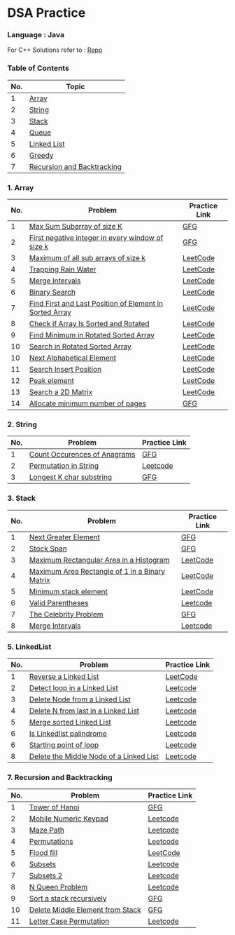 # DSA Practice 

### Language : Java
For C++ Solutions refer to : [Repo](https://github.com/pr7prashant/dsa-practice)

### Table of Contents
| No. | Topic |
| --- | --------- |
|1  | [Array](#1-Array) | 
|2  | [String](#2-String) |
|3  | [Stack](#3-Stack) |
|4  | [Queue](#4-Queue) |  
|5  | [Linked List](#5-Linked-List) | 
|6  | [Greedy](#6-Greedy) |  
|7  | [Recursion and Backtracking](#7-Recursion-and-Backtracking) |  


### 1. Array
| No. | Problem | Practice Link |
| --- | --------- | --------- |
|1  | [Max Sum Subarray of size K](https://github.com/akshayPendbhaje/DSA-Practice/blob/main/Array/MaxSubArrSizeK.java) | [GFG](https://practice.geeksforgeeks.org/problems/max-sum-subarray-of-size-k5313/1#) |
|2  | [First negative integer in every window of size k](https://github.com/akshayPendbhaje/DSA-Practice/blob/main/Array/FirstNegative.java) | [GFG](https://practice.geeksforgeeks.org/problems/first-negative-integer-in-every-window-of-size-k3345/1#) |
|3  | [Maximum of all sub arrays of size k](https://github.com/akshayPendbhaje/DSA-Practice/blob/main/Array/MaximumOfSubArrays.java) | [LeetCode](https://leetcode.com/problems/sliding-window-maximum/) |
|4  | [Trapping Rain Water](https://github.com/gopronooob/DSA-Practice/blob/main/Array/TrappingRainWater.java) | [LeetCode](https://leetcode.com/problems/trapping-rain-water/) |
|5  | [Merge Intervals](https://github.com/gopronooob/DSA-Practice/blob/main/Array/MergeIntervals.java) | [LeetCode](https://leetcode.com/problems/merge-intervals/) |
|6  | [Binary Search](https://github.com/gopronooob/DSA-Practice/blob/main/Array/BinarySearch.java) | [LeetCode](https://leetcode.com/problems/binary-search/) |
|7  | [Find First and Last Position of Element in Sorted Array](https://github.com/gopronooob/DSA-Practice/blob/main/Array/FirstAndLastPosInSortedArray.java) | [LeetCode](https://leetcode.com/problems/find-first-and-last-position-of-element-in-sorted-array/) |
|8|[Check if Array Is Sorted and Rotated](https://github.com/gopronooob/DSA-Practice/blob/main/Array/SortedRotatedArray.java)|[LeetCode](https://leetcode.com/problems/check-if-array-is-sorted-and-rotated/)|
|9|[Find Minimum in Rotated Sorted Array](https://github.com/gopronooob/DSA-Practice/blob/main/Array/MinInRotatedSortedArray.java)|[LeetCode](https://leetcode.com/problems/find-minimum-in-rotated-sorted-array/)|
|10|[Search in Rotated Sorted Array](https://github.com/gopronooob/DSA-Practice/blob/main/Array/SearchInRotatedSorted.java)|[LeetCode](https://leetcode.com/problems/search-in-rotated-sorted-array/)|
|10|[Next Alphabetical Element](https://github.com/gopronooob/DSA-Practice/blob/main/Array/NextAlphabeticalElement.java)|[LeetCode](https://leetcode.com/problems/find-smallest-letter-greater-than-target/)|
|11|[Search Insert Position](https://github.com/gopronooob/DSA-Practice/blob/main/Array/SearchInsertPosition.java)|[LeetCode](https://leetcode.com/problems/search-insert-position/)|
|12|[Peak element](https://github.com/gopronooob/DSA-Practice/blob/main/Array/PeakElement.java)|[LeetCode](https://leetcode.com/problems/find-peak-element/)|
|13|[Search a 2D Matrix](https://github.com/gopronooob/DSA-Practice/blob/main/Array/SearchInMatix.java)|[LeetCode](https://leetcode.com/problems/search-a-2d-matrix/submissions/)|
|14  | [Allocate minimum number of pages](https://github.com/gopronooob/DSA-Practice/blob/main/Array/MaxPages.java) | [GFG](https://practice.geeksforgeeks.org/problems/allocate-minimum-number-of-pages0937/1#) |


### 2. String
| No. | Problem | Practice Link |
| --- | --------- | --------- |
|1  | [Count Occurences of Anagrams](https://github.com/akshayPendbhaje/DSA-Practice/blob/main/Array/AnagramOccure.java) | [GFG](https://practice.geeksforgeeks.org/problems/count-occurences-of-anagrams5839/1#) |
|2| [Permutation in String](https://github.com/gopronooob/DSA-Practice/blob/main/Array/PermutationInString.java)|[Leetcode](https://leetcode.com/problems/permutation-in-string/)
|3| [Longest K char substring ](https://github.com/gopronooob/DSA-Practice/blob/main/Array/LongestKcharSubStr.java)|[GFG](https://practice.geeksforgeeks.org/problems/longest-k-unique-characters-substring0853/)



### 3. Stack
| No. | Problem | Practice Link |
| --- | --------- | --------- |
|1  | [Next Greater Element](https://github.com/gopronooob/DSA-Practice/blob/main/Stack/NextGreaterElement.java) | [GFG](https://practice.geeksforgeeks.org/problems/next-larger-element-1587115620/1#) |
|2  | [Stock Span](https://github.com/gopronooob/DSA-Practice/blob/main/Stack/StockSpan.java) | [GFG](https://practice.geeksforgeeks.org/problems/stock-span-problem-1587115621/1#) |
|3  | [Maximum Rectangular Area in a Histogram](https://github.com/gopronooob/DSA-Practice/blob/main/Stack/MaxAreaHistogram.java) | [LeetCode](https://leetcode.com/problems/largest-rectangle-in-histogram/) |
|4  | [Maximum Area Rectangle of 1 in a Binary Matrix](https://github.com/gopronooob/DSA-Practice/blob/main/Stack/MaxAreaRectInBinaryMatrix.java) | [LeetCode](https://leetcode.com/problems/maximal-rectangle/) |
|5  | [Minimum stack element ](https://github.com/gopronooob/DSA-Practice/blob/main/Stack/MinElementStack.java) | [LeetCode](https://leetcode.com/problems/min-stack/) |
|6  | [Valid Parentheses](https://github.com/gopronooob/DSA-Practice/blob/main/Stack/ValidParanthese.java) | [Leetcode](https://leetcode.com/problems/valid-parentheses/) |
|7  | [The Celebrity Problem](https://github.com/gopronooob/DSA-Practice/blob/main/Stack/CelebrityProblem.java) | [GFG](https://practice.geeksforgeeks.org/problems/the-celebrity-problem/1) |
|8  | [Merge Intervals](https://github.com/gopronooob/DSA-Practice/blob/main/Stack/MergeInterval.java) | [Leetcode](https://leetcode.com/problems/merge-intervals/) |
 
### 5. LinkedList
| No. | Problem | Practice Link |
| --- | --------- | --------- |
|1  | [Reverse a Linked List](https://github.com/gopronooob/DSA-Practice/blob/main/LinkedList/ReverseLinkedList.java) | [LeetCode](https://leetcode.com/problems/reverse-linked-list/) |
|2  | [Detect loop in a Linked List](https://github.com/gopronooob/DSA-Practice/blob/main/LinkedList/DetectLoop.java) | [Leetcode](https://leetcode.com/problems/linked-list-cycle/) |
|3  | [Delete Node from a Linked List](https://github.com/gopronooob/DSA-Practice/blob/main/LinkedList/DeleteNodeInLinkedList.java) | [Leetcode](https://leetcode.com/problems/delete-node-in-a-linked-list/) |
|4  | [Delete N from last in a Linked List](https://github.com/gopronooob/DSA-Practice/blob/main/LinkedList/DeleteNnodeFromLast.java) | [Leetcode](https://leetcode.com/problems/remove-nth-node-from-end-of-list/) |
|5  | [Merge sorted Linked List](https://github.com/gopronooob/DSA-Practice/blob/main/LinkedList/MergeSortedLinkedList.java) | [Leetcode](https://leetcode.com/problems/merge-two-sorted-lists/) |
|6  | [Is Linkedlist palindrome](https://github.com/gopronooob/DSA-Practice/blob/main/LinkedList/PalindromeLinkedList.java) | [Leetcode](https://leetcode.com/problems/palindrome-linked-list/) |
|6  | [Starting point of loop]() | [Leetcode](https://leetcode.com/problems/linked-list-cycle-ii/) |
|8  | [Delete the Middle Node of a Linked List]()|[Leetcode](https://leetcode.com/problems/delete-the-middle-node-of-a-linked-list/)


### 7. Recursion and Backtracking
| No. | Problem | Practice Link |
| --- | --------- | --------- |
|1  | [Tower of Hanoi](https://github.com/gopronooob/DSA-Practice/blob/main/RecursionAndBacktracking/TowerOfHanoi.java) | [GFG](https://practice.geeksforgeeks.org/problems/tower-of-hanoi-1587115621/1#) |
|2  | [Mobile Numeric Keypad](https://github.com/gopronooob/DSA-Practice/blob/main/RecursionAndBacktracking/LetterCombinationOfPhone.java) | [Leetcode](https://leetcode.com/problems/letter-combinations-of-a-phone-number/) |
|3  | [Maze Path](https://github.com/gopronooob/DSA-Practice/blob/main/RecursionAndBacktracking/UniqueMazePath.java) | [Leetcode](https://leetcode.com/problems/unique-paths/)|
|4  | [Permutations]( https://github.com/gopronooob/DSA-Practice/blob/main/RecursionAndBacktracking/Permutations.java) | [Leetcode](https://leetcode.com/problems/permutations/) | 
|5  | [Flood fill](https://github.com/gopronooob/DSA-Practice/blob/main/RecursionAndBacktracking/FloodFill.java) | [LeetCode](https://leetcode.com/problems/flood-fill/) |
|6  | [Subsets](https://github.com/gopronooob/DSA-Practice/blob/main/RecursionAndBacktracking/Subsets.java) | [Leetcode](https://leetcode.com/problems/subsets/) |
|7  | [Subsets 2]() | [Leetcode](https://leetcode.com/problems/subsets-ii/) |
|8  | [N Queen Problem](https://github.com/gopronooob/DSA-Practice/blob/main/RecursionAndBacktracking/NQueen.java) | [Leetcode](https://leetcode.com/problems/n-queens/) |
|9  | [Sort a stack recursively](https://github.com/gopronooob/DSA-Practice/blob/main/RecursionAndBacktracking/SortStackRecursive.java) | [GFG](https://practice.geeksforgeeks.org/problems/sort-a-stack/1#) |
|10  | [Delete Middle Element from Stack](https://github.com/gopronooob/DSA-Practice/blob/main/RecursionAndBacktracking/StackDeleteMiddle.java) | [GFG](https://practice.geeksforgeeks.org/problems/delete-middle-element-of-a-stack/1#) |
|11  | [Letter Case Permutation]() | [Leetcode](https://leetcode.com/problems/letter-case-permutation/) |

